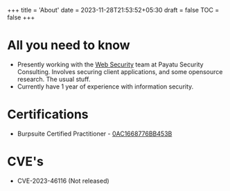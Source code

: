 +++
title = 'About'
date = 2023-11-28T21:53:52+05:30
draft = false
TOC = false
+++

# All you need to know
- Presently working with the [Web Security](https://payatu.com/web-security-testing/) team at Payatu Security Consulting. Involves securing client applications, and some opensource research. The usual stuff.
- Currently have 1 year of experience with information security.

# Certifications
- Burpsuite Certified Practitioner - [0AC1668776BB453B](https://portswigger.net/web-security/e/c/0ac1668776bb453b)

# CVE's
- CVE-2023-46116 (Not released)